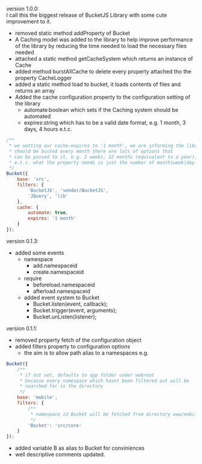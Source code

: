 version 1.0.0:
<br>I call this the biggest release of BucketJS Library with some cute improvement to it.
* removed static method addProperty of Bucket
* A Caching model was added to the library to help improve performance of the library by reducing the time needed
to load the necessary files needed
* attached a static method getCacheSystem which returns an instance of Cache
* added method burstAllCache to delete every property attached tho the property CacheLogger
* added a static method load to bucket, it loads contents of files and returns an array
* Added the cache configuration property to the configuration setting of the library
    * automate:boolean which sets if the Caching system should be automated
    * expires:string which has to be a valid date format, e.g. 1 month, 3 days, 4 hours e.t.c.
```javascript
/**
 * we setting our cache.expires to '1 month', we are informing the library that the cache
 * should be busted every month there are lots of options that
 * can be passed to it, e.g. 2 weeks, 12 months (equivalent to a year), 30 minutes,
 * e.t.c. what the property needs is just the number of month|week|day|hour|minutes
 */
Bucket({
    base: 'src',
    filters: {
        'BucketJS', 'vendor/BucketJS',
        'JQuery', 'lib'
    },
    cache: {
        automate: true,
        expires: '1 month'
    }
});
```

version 0.1.3:
* added some events
    * namespace
        * add.namespaceid
        * create.namespaceid
    * require
        * beforeload.namespaceid
        * afterload.namespaceid
    * added event system to Bucket
        * Bucket.listen(event, callback);
        * Bucket.trigger(event, arguments);
        * Bucket.unListen(listener);


version 0.1.1:
* removed property fetch of the configuration object
* added filters property to configuration options
    * the aim is to allow path alias to a namespaces e.g.
```javascript
Bucket({
    /**
     * if not set, defaults to app folder under webroot
     * because every namespace which hasnt been filtered out will be
     * searched for in the directory
     */
    base: 'mobile',
    filters: {
        /**
         * namespace id Bucket will be fetched from directory www/mobile/src/core
         */
        'Bucket': 'src/core'
    }
});
```
* added variable B as alias to Bucket for conviniences
* well descriptive comments updated.

